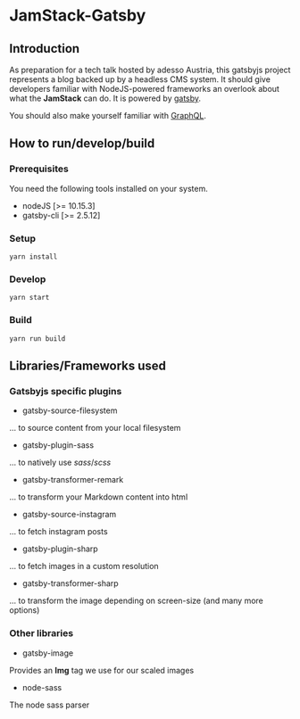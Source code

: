 # JamStack-Gatsby

## Introduction

As preparation for a tech talk hosted by adesso Austria, this gatsbyjs project represents a blog backed up by a headless CMS system. It should give developers familiar with NodeJS-powered frameworks an overlook about what the **JamStack** can do. It is powered by [gatsby](https://gatsbyjs.org).

You should also make yourself familiar with [GraphQL](https://graphql.org/).

## How to run/develop/build

### Prerequisites

You need the following tools installed on your system.

- nodeJS [>= 10.15.3]
- gatsby-cli [>= 2.5.12]

### Setup

```shell
yarn install
```

### Develop

```shell
yarn start
```

### Build

```shell
yarn run build
```

## Libraries/Frameworks used

### Gatsbyjs specific plugins

- gatsby-source-filesystem

... to source content from your local filesystem

- gatsby-plugin-sass

... to natively use *sass*/*scss*

- gatsby-transformer-remark

... to transform your Markdown content into html

- gatsby-source-instagram

... to fetch instagram posts

- gatsby-plugin-sharp

... to fetch images in a custom resolution

- gatsby-transformer-sharp
  
... to transform the image depending on screen-size (and many more options)

### Other libraries

- gatsby-image

Provides an **Img** tag we use for our scaled images

- node-sass

The node sass parser
